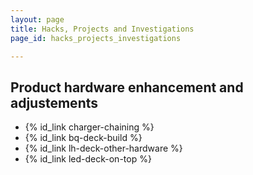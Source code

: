 ```yaml
---
layout: page
title: Hacks, Projects and Investigations
page_id: hacks_projects_investigations

---
```


## Product hardware enhancement and adjustements
* {% id_link charger-chaining %}
* {% id_link bq-deck-build %}
* {% id_link lh-deck-other-hardware %}
* {% id_link led-deck-on-top %}




